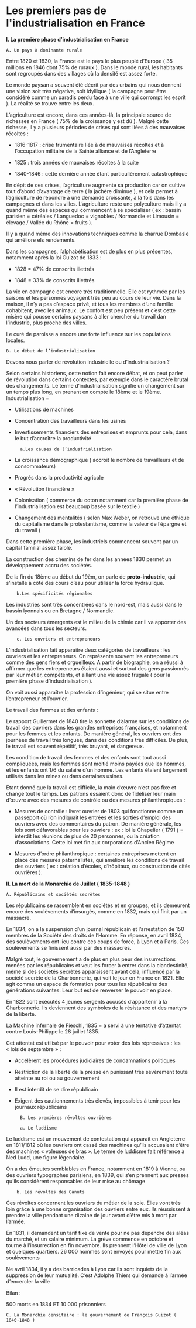 # Les premiers pas de l'industrialisation en France 

**I. La première phase d’industrialisation en France**

	A. Un pays à dominante rurale

Entre 1820 et 1830, la France est le pays le plus peuplé d’Europe ( 35 millions en 1846 dont 75% de ruraux ). Dans le monde rural, les habitants sont regroupés dans des villages où la densité est assez forte.

Le monde paysan a souvent été décrit par des urbains qui nous donnent une vision soit très négative, soit idyllique ( la campagne peut être considéré comme un paradis perdu face à une ville qui corrompt les esprit ). La réalité se trouve entre les deux.

L’agriculture est encore, dans ces années-là, la principale source de richesses en France ( 75% de la croissance y est dû ). Malgré cette richesse, il y a plusieurs périodes de crises qui sont liées à des mauvaises récoltes :

- 1816-1817 : crise frumentaire liée à de mauvaises récoltes et à l’occupation militaire de la Sainte alliance et de l’Angleterre

- 1825 : trois années de mauvaises récoltes à la suite

- 1840-1846 : cette dernière année étant particulièrement catastrophique

En dépit de ces crises, l’agriculture augmente sa production car on cultive tout d’abord d’avantage de terre ( la jachère diminue ), et cela permet à l’agriculture de répondre à une demande croissante, à la fois dans les campagnes et dans les villes. L’agriculture reste une polyculture mais il y a quand même des espaces qui commencent à se spécialiser ( ex : bassin parisien = céréales / Languedoc = vignobles / Normandie et Limousin = élevage / Vallée du Rhône = fruits ).

Il y a quand même des innovations techniques comme la charrue Dombasle qui améliore els rendements.

Dans les campagnes, l’alphabétisation est de plus en plus présentes, notamment après la loi Guizot de 1833 :

- 1828 = 47% de conscrits illettrés

- 1848 = 33% de conscrits illettrés

La vie en campagne est encore très traditionnelle. Elle est rythmée par les saisons et les personnes voyagent très peu au cours de leur vie. Dans la maison, il n’y a pas d’espace privé, et tous les membres d’une famille cohabitent, avec les animaux. Le confort est peu présent et c’est cette misère qui pousse certains paysans à aller chercher du travail dan l’industrie, plus proche des villes.

Le curé de paroisse a encore une forte influence sur les populations locales.

	B. Le début de l’industrialisation

Devons nous parler de révolution industrielle ou d’industrialisation ?

Selon certains historiens, cette notion fait encore débat, et on peut parler de révolution dans certains contextes, par exemple dans le caractère brutal des changements. Le terme d’industrialisation signifie un changement sur un temps plus long, en prenant en compte le 18ème et le 19ème. Industrialisation =

- Utilisations de machines

- Concentration des travailleurs dans les usines

- Investissements financiers des entreprises et emprunts pour cela, dans le but d’accroître la productivité

		a.Les causes de l’industrialisation

- La croissance démographique ( accroit le nombre de travailleurs et de consommateurs)

- Progrès dans la productivité agricole

- « Révolution financière »

- Colonisation ( commerce du coton notamment car la première phase de l’industrialisation est beaucoup basée sur le textile )

- Changement des mentalités ( selon Max Weber, on retrouve une éthique du capitalisme dans le protestantisme, comme la valeur de l’épargne et du travail )

Dans cette première phase, les industriels commencent souvent par un capital familial assez faible.

La construction des chemins de fer dans les années 1830 permet un développement accru des sociétés.

De la fin du 18ème au début du 19èm, on parle de **proto-industrie**, qui s’installe à côté des cours d’eau pour utiliser la force hydraulique.

		b.Les spécificités régionales

Les industries sont très concentrées dans le nord-est, mais aussi dans le bassin lyonnais ou en Bretagne / Normandie.

Un des secteurs émergents est le milieu de la chimie car il va apporter des avancées dans tous les secteurs.

		c. Les ouvriers et entrepreneurs

L’industrialisation fait apparaitre deux catégories de travailleurs : les ouvriers et les entrepreneurs. On représente souvent les entrepreneurs comme des gens fiers et orgueilleux. A partir de biographie, on a réussi à affirmer que les entrepreneurs étaient aussi et surtout des gens passionnés par leur métier, compétents, et aillant une vie assez frugale ( pour la première phase d’industrialisation ).

On voit aussi apparaître la profession d’ingénieur, qui se situe entre l’entrepreneur et l’ouvrier.

Le travail des femmes et des enfants :

Le rapport Guillermet de 1840 tire la sonnette d’alarme sur les conditions de travail des ouvriers dans les grandes entreprises françaises, et notamment pour les femmes et les enfants. De manière général, les ouvriers ont des journées de travail très longues, dans des conditions très difficiles. De plus, le travail est souvent répétitif, très bruyant, et dangereux.

Les condition de travail des femmes et des enfants sont tout aussi compliquées, mais les femmes sont moitié moins payées que les hommes, et les enfants ont 1/6 du salaire d’un homme. Les enfants étaient largement utilisés dans les mines ou dans certaines usines.

Etant donné que la travail est difficile, la main d’œuvre n’est pas fixe et change tout le temps. Les patrons essaient donc de fidéliser leur main d’œuvre avec des mesures de contrôle ou des mesures philanthropiques :

- Mesures de contrôle : livret ouvrier de 1803 qui fonctionne comme un passeport où l’on indiquait les entrées et les sorties d’emploi des ouvriers avec des commentaires du patron. De manière générale, les lois sont défavorables pour les ouvriers : ex : loi le Chapelier ( 1791 ) = interdit les réunions de plus de 20 personnes, ou la création d’associations. Cette loi met fin aux corporations d’Ancien Régime

- Mesures d’ordre philanthropique : certaines entreprises mettent en place des mesures paternalistes, qui améliore les conditions de travail des ouvriers ( ex : création d’écoles, d’hôpitaux, ou construction de cités ouvrières ).

**II. La mort de la Monarchie de Juillet ( 1835-1848 )**

	A. Républicains et sociétés secrètes

Les républicains se rassemblent en sociétés et en groupes, et ils demeurent encore des soulèvements d’insurgés, comme en 1832, mais qui finit par un massacre.

En 1834, on a la suspension d’un journal républicain et l’arrestation de 150 membres de la Société des droits de l’Homme. En réponse, en avril 1834, des soulèvements ont lieu contre ces coups de force, à Lyon et à Paris. Ces soulèvements se finissent aussi par des massacres.

Malgré tout, le gouvernement a de plus en plus peur des insurrections menées par les républicains et veut les forcer à entrer dans la clandestinité, même si des sociétés secrètes apparaissent avant cela, influencé par la société secrète de la Charbonnerie, qui voit le jour en France en 1821. Elle agit comme un espace de formation pour tous les républicains des générations suivantes. Leur but est de renverser le pouvoir en place.

En 1822 sont exécutés 4 jeunes sergents accusés d’appartenir à la Charbonnerie. Ils deviennent des symboles de la résistance et des martyrs de la liberté.

La Machine infernale de Fieschi, 1835 = a servi à une tentative d’attentat contre Louis-Philippe le 28 juillet 1835.

Cet attentat est utilisé par le pouvoir pour voter des lois répressives : les « lois de septembre » :

- Accélèrent les procédures judiciaires de condamnations politiques

- Restriction de la liberté de la presse en punissant très sévèrement toute atteinte au roi ou au gouvernement

- Il est interdit de se dire républicain

- Exigent des cautionnements très élevés, impossibles à tenir pour les journaux républicains

		B. Les premières révoltes ouvrières

		a. Le luddisme

Le luddisme est un mouvement de contestation qui apparait en Angleterre en 1811/1812 où les ouvriers ont cassé des machines qu’ils accusaient d’être des machines « voleuses de bras ». Le terme de luddisme fait référence à Ned Ludd, une figure légendaire.

On a des émeutes semblables en France, notamment en 1819 à Vienne, ou des ouvriers typographes parisiens, en 1839, qui s’en prennent aux presses qu’ils considèrent responsables de leur mise au chômage

		b. Les révoltes des Canuts

Ces révoltes concernent les ouvriers du métier de la soie. Elles vont très loin grâce à une bonne organisation des ouvriers entre eux. Ils réussissent à prendre la ville pendant une dizaine de jour avant d’être mis à mort par l’armée.

En 1831, il demandent un tarif fixe de vente pour ne pas dépendre des aléas du marché, et un salaire minimum. La grève commence en octobre et tourne à l’insurrection en fin novembre. Ils prennent l’Hôtel de ville de Lyon et quelques quartiers. 26 000 hommes sont envoyés pour mettre fin aux soulèvements

Ne avril 1834, il y a des barricades à Lyon car ils sont inquiets de la suppression de leur mutualité. C’est Adolphe Thiers qui demande à l’armée d’encercler la ville

Bilan :

500 morts en 1834 ET 10 000 prisonniers

	C. La Monarchie censitaire : le gouvernement de François Guizot ( 1840-1848 )

